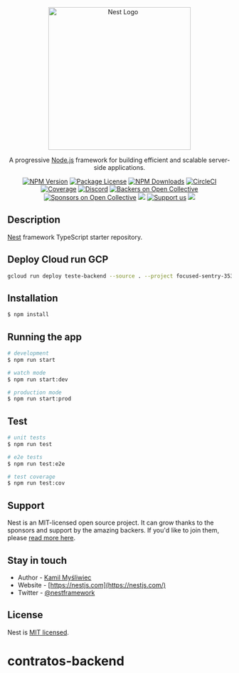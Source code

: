 <p align="center">
  <a href="http://nestjs.com/" target="blank"><img src="https://nestjs.com/img/logo_text.svg" width="320" alt="Nest Logo" /></a>
</p>

[circleci-image]: https://img.shields.io/circleci/build/github/nestjs/nest/master?token=abc123def456
[circleci-url]: https://circleci.com/gh/nestjs/nest

  <p align="center">A progressive <a href="http://nodejs.org" target="_blank">Node.js</a> framework for building efficient and scalable server-side applications.</p>
    <p align="center">
<a href="https://www.npmjs.com/~nestjscore" target="_blank"><img src="https://img.shields.io/npm/v/@nestjs/core.svg" alt="NPM Version" /></a>
<a href="https://www.npmjs.com/~nestjscore" target="_blank"><img src="https://img.shields.io/npm/l/@nestjs/core.svg" alt="Package License" /></a>
<a href="https://www.npmjs.com/~nestjscore" target="_blank"><img src="https://img.shields.io/npm/dm/@nestjs/common.svg" alt="NPM Downloads" /></a>
<a href="https://circleci.com/gh/nestjs/nest" target="_blank"><img src="https://img.shields.io/circleci/build/github/nestjs/nest/master" alt="CircleCI" /></a>
<a href="https://coveralls.io/github/nestjs/nest?branch=master" target="_blank"><img src="https://coveralls.io/repos/github/nestjs/nest/badge.svg?branch=master#9" alt="Coverage" /></a>
<a href="https://discord.gg/G7Qnnhy" target="_blank"><img src="https://img.shields.io/badge/discord-online-brightgreen.svg" alt="Discord"/></a>
<a href="https://opencollective.com/nest#backer" target="_blank"><img src="https://opencollective.com/nest/backers/badge.svg" alt="Backers on Open Collective" /></a>
<a href="https://opencollective.com/nest#sponsor" target="_blank"><img src="https://opencollective.com/nest/sponsors/badge.svg" alt="Sponsors on Open Collective" /></a>
  <a href="https://paypal.me/kamilmysliwiec" target="_blank"><img src="https://img.shields.io/badge/Donate-PayPal-ff3f59.svg"/></a>
    <a href="https://opencollective.com/nest#sponsor"  target="_blank"><img src="https://img.shields.io/badge/Support%20us-Open%20Collective-41B883.svg" alt="Support us"></a>
  <a href="https://twitter.com/nestframework" target="_blank"><img src="https://img.shields.io/twitter/follow/nestframework.svg?style=social&label=Follow"></a>
</p>
  <!--[![Backers on Open Collective](https://opencollective.com/nest/backers/badge.svg)](https://opencollective.com/nest#backer)
  [![Sponsors on Open Collective](https://opencollective.com/nest/sponsors/badge.svg)](https://opencollective.com/nest#sponsor)-->

## Description

[Nest](https://github.com/nestjs/nest) framework TypeScript starter repository.

## Deploy Cloud run GCP

```bash
gcloud run deploy teste-backend --source . --project focused-sentry-353319 --platform=managed --region southamerica-east1 --allow-unauthenticated --add-cloudsql-instances focused-sentry-353319:southamerica-east1:db-winn-contratos --set-env-vars="mysql://web-innovation:webinnovation2022@34.95.178.210:3306/db-winn-contratos?connection_limit=1&pool_timeout=0&connect_timeout=0" --set-env-vars="PROJECT_ID=unique-moon-351412" --set-env-vars="PRIVATE_KEY=-----BEGIN PRIVATE KEY-----\nMIIEvQIBADANBgkqhkiG9w0BAQEFAASCBKcwggSjAgEAAoIBAQCe65UhMuHcdpXP\ncA60/M4QyToHl5BCJTHurefmjkqq7AvM9GApdzH0HbR0zy0iHidy3VO+98DXjRDg\n7X3/3PRx2B3IDgCjv+dHCPzyOaq7eiDS18PkKEp6Ya5rF4aAgynrFfexr7jqdnL7\nCABxgSKC51/NcAlS6J/tLfUcjQijcTxP3jnF+qdFMR+qkEFevHTRF3rbZ1+m/AmJ\n8PL5oWwskmL9OuewNHYTAnswxRf5owfn5Hz5C9E8K3/P8zTLpmSkxlEYnisxC3Fj\nIl5cgEh3+hSv5xY4V7oF3HWJD7/Hm+ENT8l4WR/GW04T2plvLxl+aR2PXBgqn+bo\nbvSs2kr7AgMBAAECggEAG1EBPEijvCKCE7r+PCvsO8Rq/h0WRdhg4dbwspeozAJw\n8NTcpqP/aSel+iIWbvPh8gOLPpsVgbeUvCT2cIGJXvw3+kg14e+9kF9CI1y4NSuD\n8tn1qQUn8CtUMMJFc1eYX/lRrzA2R87+apnwgZIh3YBp3kUwxRiJTNqGdFblsjoh\n/zAu4LEP+yez1KSgL45tMQqkF9dXmeJ/LAo9JWDoguN3gjqjzrAexAra1ZutrDl2\nQhwL5SJnJqB0eNBl0gRh7grzkIk1YWw/7vamorNHwsXo94NFkPtkQn3mEUM1Hrcr\ne3cj2FBaprPrAkZVf6L4qvpKQAEHoMTkiDKrOVYsAQKBgQDbU0mCXCzxIoMkrKOs\nUMAGlHhSaoQA1SsoYiMe+aPTRg4LNHDHdcvPbdmvR0WeceKOZxMiWqwF9yFrqfT0\nsz5rx+cfkWZOLR0K5bfBYfHkAWr0NTVO6WrTk4eCu/EWPVwbR8R3P7TwBPad+Gf7\n86J0vvPY4UpjkQMAHA6T4LvOAQKBgQC5foUUed8mMFJrs4i1aUg/b1NX7QDtB3IA\nEoYaXbVVXZkJXcuxb2IM4ePOMmOPzaEDC9I9exM55ULpjh+NGg97LrVMCZkhG80Z\niY+qGx+YqWz6CpAHnXEtq5K5x6jSuE5+d9UaX/85hqiHg/nhi6DREDOtkrObyeRp\nPT+NoldQ+wKBgBsneqhrJR1NupLl1PXWoY+u/h6mFWXM/qTnUZXaLpBP0hlNCtGH\nIg6yeQscdeAiFXywAkx0kWvDpx2fUzagoo/RlinwZIw1Ra09t7x3le02x7kohUsZ\n1yIO1+41uqmYOzkdb5OcDZjR5H62bJljFrABnEszyXP+VjLDRoLEhjwBAoGAIon/\nZ6eluGuo/Srp2rWm4UDuaOHVmU0YmhDY7ZHjUOjjtQ3E/t35iOKK03sodL9aKsIJ\nvK7tDou04N4428ItfcddtLHY1IRjtUya9pakVH2/r/NFjFVxnIplALi/o7Tz0LKp\neIbFdEWxncIiRjAEmskEhl5ZmTmHkVz5N3sx/P8CgYEAuniMYCOY6uSOXzZUXZdW\nhEZwBWkfyk46ijd2JDT5DzvHK0GPqUrndEy1ubDbttvlVcG2UdAWI6BG2hvx6hTh\nRnVI8z0bnKQyfsLYjtphvqC6pxFhOBJlPiuQot10iT7C/r4rES6PZlQ3WCowJV++\nNBMBsGejZRy/R2nKGRofB9Q=\n-----END PRIVATE KEY-----\n" --set-env-vars="CLIENT_EMAIL=storage@focused-sentry-353319.iam.gserviceaccount.com" --set-env-vars="STORAGE_MEDIA_BUCKET=storage-winndev" --set-env-vars="PRIVILEGIO_API=https://portalws.gpssa.com.br/SRH_API/api/Acesso/BuscarAcesso/" --set-env-vars="ACESSO_API=https://portalws.gpssa.com.br/SRH_API/api/Acesso/BuscarAcessoCRs/OEP_EC/" --set-env-vars="IDSIGA_API_PORTAL=https://portalws.gpssa.com.br/SRH_API/api/Acesso/BuscarIdSiga" --set-env-vars="IDSIGA_API=http://localhost:8743/api/v1/cookies/idSiga" --port 3022
```

## Installation

```bash
$ npm install
```

## Running the app

```bash
# development
$ npm run start

# watch mode
$ npm run start:dev

# production mode
$ npm run start:prod
```

## Test

```bash
# unit tests
$ npm run test

# e2e tests
$ npm run test:e2e

# test coverage
$ npm run test:cov
```

## Support

Nest is an MIT-licensed open source project. It can grow thanks to the sponsors and support by the amazing backers. If you'd like to join them, please [read more here](https://docs.nestjs.com/support).

## Stay in touch

- Author - [Kamil Myśliwiec](https://kamilmysliwiec.com)
- Website - [https://nestjs.com](https://nestjs.com/)
- Twitter - [@nestframework](https://twitter.com/nestframework)

## License

Nest is [MIT licensed](LICENSE).

# contratos-backend
